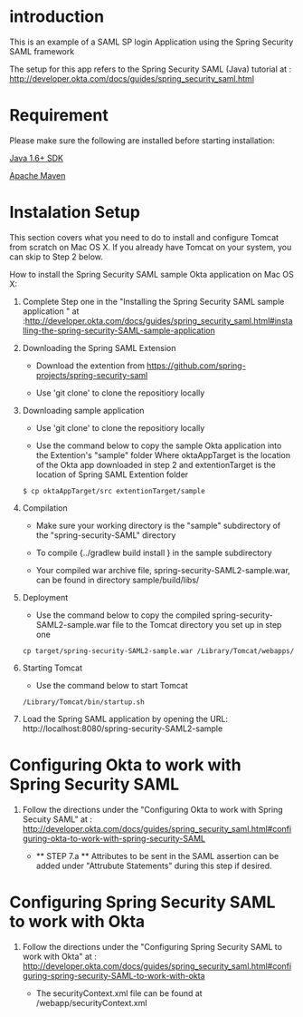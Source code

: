 # introduction 

This is an example of a SAML SP login Application using the Spring Security SAML framework 

The setup for this app refers to the Spring Security SAML (Java) tutorial at : http://developer.okta.com/docs/guides/spring_security_saml.html


# Requirement 

Please make sure the following are installed before starting installation:

[Java 1.6+ SDK](http://www.oracle.com/technetwork/java/javase/overview/index.html)

[Apache Maven](https://maven.apache.org/download.cgi)
# Instalation Setup

This section covers what you need to do to install and configure Tomcat from scratch on Mac OS X. If you already have Tomcat on your system, you can skip to Step 2 below.

How to install the Spring Security SAML sample Okta application on Mac OS X:

1. Complete Step one in the "Installing the Spring Security SAML sample application " at  
	:http://developer.okta.com/docs/guides/spring_security_saml.html#installing-the-spring-security-SAML-sample-application

2. Downloading the Spring SAML Extension
	
	- Download the extention from  https://github.com/spring-projects/spring-security-saml

	- Use 'git clone' to clone the repositiory locally
	
3. Downloading sample application 
	
	- Use 'git clone' to clone the repositiory locally
	
	- Use the command below to copy the sample Okta application into the Extention's "sample" folder
		Where oktaAppTarget is the location of the Okta app downloaded in step 2 and extentionTarget is the location of Spring SAML Extention folder  
	```shell	
	$ cp oktaAppTarget/src extentionTarget/sample
	```
	
4. Compilation 
	
	- Make sure your working directory is the "sample" subdirectory of the "spring-security-SAML" directory 
	
	- To compile {../gradlew build install } in the sample subdirectory

	- Your compiled war archive file, spring-security-SAML2-sample.war, can be found in directory sample/build/libs/

5. Deployment
	
	- Use the command below to copy the compiled spring-security-SAML2-sample.war file to the Tomcat directory you set up in step one
	
	```shell
	cp target/spring-security-SAML2-sample.war /Library/Tomcat/webapps/
	```

6. Starting Tomcat
	
	- Use the command below to start Tomcat
	```shell	
	/Library/Tomcat/bin/startup.sh
	```
7. Load the Spring SAML application by opening the URL: http://localhost:8080/spring-security-SAML2-sample
	


# Configuring Okta to work with Spring Security SAML

1.	Follow the directions under the "Configuring Okta to work with Spring Secuity SAML" at
	: http://developer.okta.com/docs/guides/spring_security_saml.html#configuring-okta-to-work-with-spring-security-SAML

	- ** STEP 7.a ** Attributes to be sent in the SAML assertion can be added under "Attrubute Statements" during this step if desired. 


# Configuring Spring Security SAML to work with Okta

1. Follow the directions under the "Configuring Spring Security SAML to work with Okta" at
	: http://developer.okta.com/docs/guides/spring_security_saml.html#configuring-spring-security-SAML-to-work-with-okta 

	- The securityContext.xml file can be found at /webapp/securityContext.xml
 
